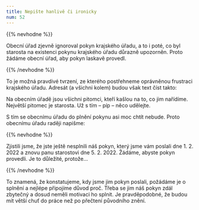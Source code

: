 ```yaml
---
title: Nepište hanlivě či ironicky
num: 52
---
```

{{% nevhodne %}}

Obecní úřad zjevně ignoroval pokyn krajského úřadu, a to i poté, co byl starosta na existenci pokynu krajského úřadu důrazně upozorněn. Proto žádáme obecní úřad, aby pokyn laskavě provedl.

{{% /nevhodne %}}

To je možná pravdivé tvrzení, ze kterého postřehneme oprávněnou frustraci krajského úřadu. Adresát (a všichni kolem) budou však text číst takto:

Na obecním úřadě jsou všichni pitomci, kteří kašlou na to, co jim nařídíme. Největší pitomec je starosta. Už s tím – píp – něco udělejte.

S tím se obecnímu úřadu do plnění pokynu asi moc chtít nebude. Proto obecnímu úřadu raději napišme:

{{% nevhodne %}}

Zjistili jsme, že jste ještě nesplnili náš pokyn, který jsme vám poslali dne 1. 2. 2022 a znovu panu starostovi dne 5. 2. 2022. Žádáme, abyste pokyn provedli. Je to důležité, protože…

{{% /nevhodne %}}

To znamená, že konstatujeme, kdy jsme jim pokyn poslali, požádáme je o splnění a nejlépe připojíme důvod proč. Třeba se jim náš pokyn zdál zbytečný a dosud neměli motivaci ho splnit. Je pravděpodobné, že budou mít větší chuť do práce než po přečtení původního znění.
